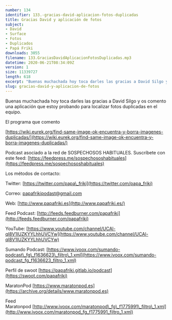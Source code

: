 ```yaml
---
number: 134
identifier: 133.-gracias-david-aplicacion-fotos-duplicadas
title: Gracias David y aplicación de fotos
subject:
- David
- Surface
- Fotos
- Duplicados
- Papá Friki
downloads: 3055
filename: 133.GraciasDavidAplicacionFotosDuplicadas.mp3
datetime: 2020-06-21T08:34:09Z
version: 1
size: 11339727
length: 618
excerpt: "Buenas muchachada hoy toca darles las gracias a David Silgo y os comento una aplicación que estoy probando para localizar fotos duplicadas en el equipo.  \n\nEl programa que comento\n\n[https://wiki.eurek.org/find-same-image-ok-encuentra-y-borra-imagenes-duplicadas/](https://wiki.eurek.org/find-same-image-ok-encuentra-y-borra-imagenes-duplicadas/)\n\nPodcast asociado a la red de SOSPECHOSOS HABITUALES. Suscríbete con este feed: [https://feedpress.me/sospechososhabituales](https://feedpress.me/sospechososhabituales)  \n\nLos métodos de contacto:  \n\nTwitter: [https://twitter.com/papa\\_friki](https://twitter.com/papa_friki)\n\nCorreo: [papafrikipodast@gmail.com](https://archive.org/details/papafrikipodast@gmail.com)\n\nWeb: [http://www.papafriki.es](http://www.papafriki.es/)\n\nFeed Podcast: [http://feeds.feedburner.com/papafriki](http://feeds.feedburner.com/papafriki)\n\nYouTube: [https://www.youtube.com/channel/UCAl-ql8V1IUZKYYLhhUVCYw](https://www.youtube.com/channel/UCAl-"
slug: gracias-david-y-aplicacion-de-fotos
---
```

Buenas muchachada hoy toca darles las gracias a David Silgo y os comento una aplicación que estoy probando para localizar fotos duplicadas en el equipo.

El programa que comento

[https://wiki.eurek.org/find-same-image-ok-encuentra-y-borra-imagenes-duplicadas/](https://wiki.eurek.org/find-same-image-ok-encuentra-y-borra-imagenes-duplicadas/)

Podcast asociado a la red de SOSPECHOSOS HABITUALES. Suscríbete con este feed: [https://feedpress.me/sospechososhabituales](https://feedpress.me/sospechososhabituales)

Los métodos de contacto:

Twitter: [https://twitter.com/papa\_friki](https://twitter.com/papa_friki)

Correo: [papafrikipodast@gmail.com](https://archive.org/details/papafrikipodast@gmail.com)

Web: [http://www.papafriki.es](http://www.papafriki.es/)

Feed Podcast: [http://feeds.feedburner.com/papafriki](http://feeds.feedburner.com/papafriki)

YouTube: [https://www.youtube.com/channel/UCAl-ql8V1IUZKYYLhhUVCYw](https://www.youtube.com/channel/UCAl-ql8V1IUZKYYLhhUVCYw)

Sumando Podcast: [https://www.ivoox.com/sumando-podcast\_fg\_f1636623\_filtro\_1.xml](https://www.ivoox.com/sumando-podcast_fg_f1636623_filtro_1.xml)

Perfil de swoot [https://papafriki.gitlab.io/podcast](https://swoot.com/papafriki)

MaratonPod [https://www.maratonpod.es](https://archive.org/details/www.maratonpod.es)

Feed Maratonpod [http://www.ivoox.com/maratonpod\_fg\_f1775991\_filtro\_1.xml](http://www.ivoox.com/maratonpod_fg_f1775991_filtro_1.xml)